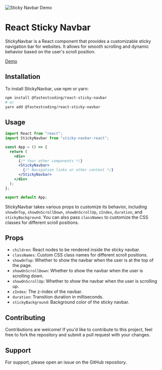 ![Sticky Navbar Demo](./packages/demo/assets/react-sticky-navbar-demo-clip.gif)

# React Sticky Navbar

StickyNavbar is a React component that provides a customizable sticky navigation bar for websites. It allows for smooth scrolling and dynamic behavior based on the user's scroll position.

[Demo](https://react-sticky-navbar-demo.vercel.app/)

## Installation

To install StickyNavbar, use npm or yarn:

```bash
npm install @fastestcoding/react-sticky-navbar
# or
yarn add @fastestcoding/react-sticky-navbar
```

## Usage

```jsx
import React from "react";
import StickyNavbar from "sticky-navbar-react";

const App = () => {
  return (
    <div>
      {/* Your other components */}
      <StickyNavbar>
        {/* Navigation links or other content */}
      </StickyNavbar>
    </div>
  );
};

export default App;
```

StickyNavbar takes various props to customize its behavior, including `showOnTop`, `showOnScrollDown`, `showOnScrollUp`, `zIndex`, `duration`, and `stickyBackground`. You can also pass `classNames` to customize the CSS classes for different scroll positions.

## Props

- `children`: React nodes to be rendered inside the sticky navbar.
- `classNames`: Custom CSS class names for different scroll positions.
- `showOnTop`: Whether to show the navbar when the user is at the top of the page.
- `showOnScrollDown`: Whether to show the navbar when the user is scrolling down.
- `showOnScrollUp`: Whether to show the navbar when the user is scrolling up.
- `zIndex`: The z-index of the navbar.
- `duration`: Transition duration in milliseconds.
- `stickyBackground`: Background color of the sticky navbar.

## Contributing

Contributions are welcome! If you'd like to contribute to this project, feel free to fork the repository and submit a pull request with your changes.

## Support

For support, please open an issue on the GitHub repository.
